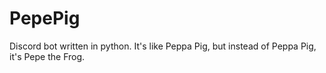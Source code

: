 # PepePig
Discord bot written in python. It's like Peppa Pig, but instead of Peppa Pig, it's Pepe the Frog.
